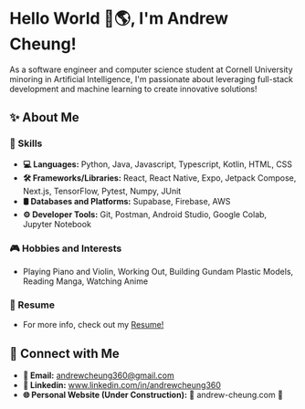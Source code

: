 # Hello World 👋🌎, I'm Andrew Cheung!
As a software engineer and computer science student at Cornell University minoring in Artificial Intelligence, I'm passionate about leveraging full-stack development and machine learning to create innovative solutions!

## ✨ About Me
  ### 🚀 Skills
  - **💻 Languages:** Python, Java, Javascript, Typescript, Kotlin, HTML, CSS
  - **🛠️ Frameworks/Libraries:** React, React Native, Expo, Jetpack Compose, Next.js, TensorFlow, Pytest, Numpy, JUnit
  - **🛢 Databases and Platforms:** Supabase, Firebase, AWS
  - **⚙️ Developer Tools:** Git, Postman, Android Studio, Google Colab, Jupyter Notebook
  ### 🎮 Hobbies and Interests
  - Playing Piano and Violin, Working Out, Building Gundam Plastic Models, Reading Manga, Watching Anime
  ### 📝 Resume
  - For more info, check out my [Resume!](https://drive.google.com/file/d/1RF_0_-clvubnjwPUthkd15d6rbrhh78y/view?usp=sharing)

## 🤝 Connect with Me
- **📧 Email:** andrewcheung360@gmail.com
- **🔗 Linkedin:** www.linkedin.com/in/andrewcheung360
- **🌐 Personal Website (Under Construction):** 🚧 andrew-cheung.com 🚧

